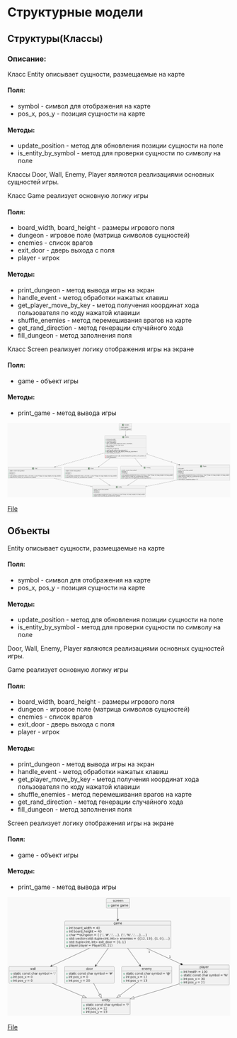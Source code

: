 # Структурные модели

## Структуры(Классы)
### Описание:

Класс Entity описывает сущности, размещаемые на карте
#### Поля:
* symbol - символ для отображения на карте
* pos_x, pos_y - позиция сущности на карте
#### Методы:
* update_position - метод для обновления позиции сущности на поле
* is_entity_by_symbol - метод для проверки сущности по символу на поле

Классы Door, Wall, Enemy, Player являются реализациями основных сущностей игры.

Класс Game реализует основную логику игры
#### Поля:
* board_width, board_height - размеры игрового поля
* dungeon - игровое поле (матрица символов сущностей)
* enemies - список врагов
* exit_door - дверь выхода с поля
* player - игрок
#### Методы:
* print_dungeon - метод вывода игры на экран
* handle_event - метод обработки нажатых клавиш
* get_player_move_by_key - метод получения координат хода пользователя по коду нажатой клавиши
* shuffle_enemies - метод перемешивания врагов на карте
* get_rand_direction - метод генерации случайного хода
* fill_dungeon - метод заполнения поля

Класс Screen реализует логику отображения игры на экране
#### Поля:
* game - объект игры
#### Методы:
* print_game - метод вывода игры

![](./imgs/class.png) 

[File](./diagrams_raw/class.plantuml) 

## Объекты

Entity описывает сущности, размещаемые на карте

#### Поля:
* symbol - символ для отображения на карте
* pos_x, pos_y - позиция сущности на карте
#### Методы:
* update_position - метод для обновления позиции сущности на поле
* is_entity_by_symbol - метод для проверки сущности по символу на поле

Door, Wall, Enemy, Player являются реализациями основных сущностей игры.

Game реализует основную логику игры
#### Поля:
* board_width, board_height - размеры игрового поля
* dungeon - игровое поле (матрица символов сущностей)
* enemies - список врагов
* exit_door - дверь выхода с поля
* player - игрок
#### Методы:
* print_dungeon - метод вывода игры на экран
* handle_event - метод обработки нажатых клавиш
* get_player_move_by_key - метод получения координат хода пользователя по коду нажатой клавиши
* shuffle_enemies - метод перемешивания врагов на карте
* get_rand_direction - метод генерации случайного хода
* fill_dungeon - метод заполнения поля

Screen реализует логику отображения игры на экране
#### Поля:
* game - объект игры
#### Методы:
* print_game - метод вывода игры

![](./imgs/object.png) 

[File](./diagrams_raw/object.plantuml) 
